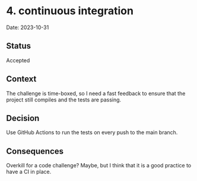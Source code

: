 # 4. continuous integration

Date: 2023-10-31

## Status

Accepted

## Context

The challenge is time-boxed, so I need a fast feedback to ensure that the project still compiles and the tests are passing.

## Decision

Use GitHub Actions to run the tests on every push to the main branch.

## Consequences

Overkill for a code challenge? Maybe, but I think that it is a good practice to have a CI in place.